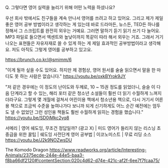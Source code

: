 Q. 그렇다면 영어 실력을 늘리기 위해 어떤 노력을 하셨나요?

우선 회사 밖에서도 친구들을 계속 만나서 영어를 쓰려고 하고 있어요. 그리고 제가 제일 좋은 영어 공부 방법이라고 생각하는 게 있는데 바로 드라마든, 뉴스든, TED든 하나를 정해서 그 스크립트를 완전히 외우는 거예요. 그러면 말하기 듣기 읽기 쓰기 다 늘어요. MP3 파일로 들으면서 엑센트와 높낮이까지 똑같이 따라 해서 외우는 거죠. 그래서 거기 나오는 표현들은 자유자재로 쓸 수 있게 하는 게 제일 효과적인 공부방법이라고 생각해요. 저도 아직도 그렇게 영어를 공부하고 있고요.

https://brunch.co.kr/@smimm/6


"이게 될까 싶을 수도 있어요. 하지만 제 경험상, 영어 원서를 술술 읽으면서 말을 한 마디도 못 하는 사람은 없습니다." https://youtu.be/oxkBYrok9JY 


"저 같은 경우에는 이 정도의 난이도와 두께로, 10 ~ 15권 정도를 읽었더니, 슬슬 이 다음 단계라고 할 수 있는, 해리 포터 같은 청소년 소설들이 훨씬 더 읽기 수월하게 느껴지더라구요. 그렇게 몇 개월에 걸쳐서 어린이용 책에서 청소년용 책으로, 다시 거기서 어른용 책으로 조금씩 수준을 높여나가다 보니까 되게 신기하게도 어느 순간 예전에는 엄두도 낼 수 없었던 그런 성인용 책들도 훨씬 수월하게 읽히는 경험을 했습니다." https://youtu.be/SD0jMkc2yq8 

서메리 | 영어 쉐도잉, 무조건 정답일까? (광고 X) | 미드 영어가 들리지 않는 리스닝 초중급을 위한 꿀팁 | 쉐도잉 사전단계 영어 공부법 | 이코노미스트 | 무료 리딩 소스 https://youtu.be/J2k9NOZwsDU

The Komodo Dragon https://www.readworks.org/article/Interesting-Animals/2375ecde-244e-44e5-baa3-f8ba66df2120#!contentSection:020c4d62-d74e-421c-af2f-6ee7f7fcaa75/

